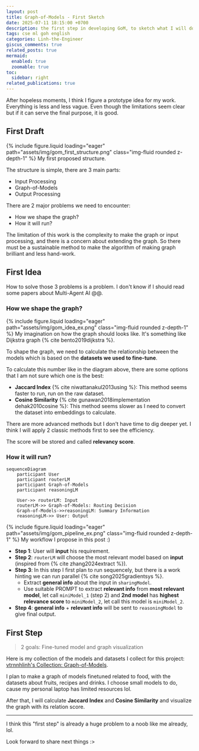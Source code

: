 ```yaml
---
layout: post
title: Graph-of-Models - First Sketch
date: 2025-07-11 18:15:00 +0700
description: the first step in developing GoM, to sketch what I will do and the most abstract ideas
tags: cse ml goh english
categories: Linh-the-Engineer
giscus_comments: true
related_posts: true
mermaid:
  enabled: true
  zoomable: true
toc:
  sidebar: right
related_publications: true
---
```


After hopeless moments, I think I figure a prototype idea for my work. Everything is less and less vague. Even though the limitations seem clear but if it can serve the final purpose, it is good.

## First Draft

{% include figure.liquid loading="eager" path="assets/img/gom_first_structure.png" class="img-fluid rounded z-depth-1" %}
My first proposed structure.

The structure is simple, there are 3 main parts:
- Input Processing
- Graph-of-Models
- Output Processing

There are 2 major problems we need to encounter:
- How we shape the graph?
- How it will run?

The limitation of this work is the complexity to make the graph or input processing, and there is a concern about extending the graph. So there must be a sustainable method to make the algorithm of making graph brilliant and less hand-work.

## First Idea

How to solve those 3 problems is a problem. I don't know if I should read some papers about Multi-Agent AI @@.

### How we shape the graph?

{% include figure.liquid loading="eager" path="assets/img/gom_idea_ex.png" class="img-fluid rounded z-depth-1" %}
My imagination on how the graph should looks like. It's something like Dijkstra graph {% cite bento2019dijkstra %}.

To shape the graph, we need to calculate the relationship between the models which is based on the **datasets we used to fine-tune**.

To calculate this number like in the diagram above, there are some options that I am not sure which one is the best:
- **Jaccard Index** {% cite niwattanakul2013using %}: This method seems faster to run, run on the raw dataset.
- **Cosine Similarity** {% cite gunawan2018implementation dehak2010cosine %}: This method seems slower as I need to convert the dataset into embeddings to calculate.

There are more advanced methods but I don't have time to dig deeper yet. I think I will apply 2 classic methods first to see the efficiency.

The score will be stored and called **relevancy score**.

### How it will run?

```mermaid
sequenceDiagram
    participant User
    participant routerLM
    participant Graph-of-Models
    participant reasoningLM
    
    User->> routerLM: Input
    routerLM->> Graph-of-Models: Routing Decision 
    Graph-of-Models->>reasoningLM: Summary Information
    reasoningLM->> User: Output
```

{% include figure.liquid loading="eager" path="assets/img/gom_pipeline_ex.png" class="img-fluid rounded z-depth-1" %}
My workflow I propose in this post :)

- **Step 1**: User will **input** his requirement.
- **Step 2**: `routerLM` will choose the most relevant model based on **input** (inspired from {% cite zhang2024extract %}).
- **Step 3**: In this step I first plan to run sequencely, but there is a work hinting we can run parallel {% cite song2025gradientsys %}.
  - Extract **general info** about the input in `sharingModel`.
  - Use suitable PROMPT to extract **relevant info** from **most relevant model**, let call `miniModel_1` (step 2) and **2nd model** has **highest relevance score** to `miniModel_2`, let call this model is `miniModel_2`.
- **Step 4**: **general info** + **relevant info** will be sent to `reasoningModel` to give final output.

## First Step

> 2 goals: Fine-tuned model and graph visualization

Here is my collection of the models and datasets I collect for this project: [vtrnnhlinh's Collection: Graph-of-Models](https://huggingface.co/collections/vtrnnhlinh/graphs-of-models-686f8bfc6070ec6ad9111fff).

I plan to make a graph of models finetuned related to food, with the datasets about fruits, recipes and drinks. I choose small models to do, cause my personal laptop has limited resources lol. 

After that, I will calculate **Jaccard Index** and **Cosine Similarity** and visualize the graph with its relation score. 

---

I think this "first step" is already a huge problem to a noob like me already, lol.

Look forward to share next things :>
